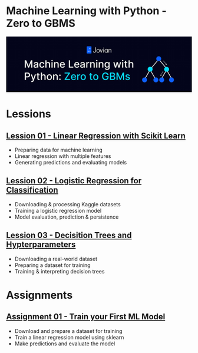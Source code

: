# Machine Learning with Python - Zero to GBMS

![image](image.webp)

# Lessions

## [Lession 01 - Linear Regression with Scikit Learn](lession_01/python_sklearn_linear_regression.ipynb)

- Preparing data for machine learning
- Linear regression with multiple features
- Generating predictions and evaluating models

## [Lession 02 - Logistic Regression for Classification](lession_02/python_sklearn_logistic_regression.ipynb)

- Downloading & processing Kaggle datasets
- Training a logistic regression model
- Model evaluation, prediction & persistence

## [Lession 03 - Decisition Trees and Hypterparameters](lession_03/sklearn_decision_trees_random_forests.ipynb)

- Downloading a real-world dataset
- Preparing a dataset for training
- Training & interpreting decision trees

# Assignments

## [Assignment 01 - Train your First ML Model](assignment_01/python_sklearn_assignment.ipynb)

- Download and prepare a dataset for training
- Train a linear regression model using sklearn
- Make predictions and evaluate the model

